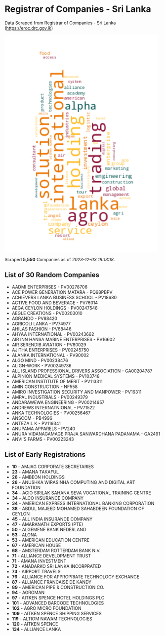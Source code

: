 # Registrar of Companies - Sri Lanka

Data Scraped from Registrar of Companies - Sri Lanka (https://eroc.drc.gov.lk)

![word-cloud](data/word_cloud.png)

Scraped **5,550** Companies as of *2023-12-03 18:13:18*.

## List of 30 Random Companies

* AADMI ENTERPRISES - PV00278706
* ACE POWER GENERATION MATARA - PQ98PBPV
* ACHIEVERS LANKA BUSINESS SCHOOL - PV18680
* ACTIVE FOOD AND BEVERAGE - PV76014
* AEGA CEYLON HOLDINGS - PV00247548
* AEGLE CREATIONS - PV00203010
* AGRANDO - PV88420
* AGRICOLI LANKA - PV74977
* AHILAS FASHION - PV68446
* AHYAA INTERNATIONAL - PV00243662
* AIR INN HANSA MARINE ENTERPRISES - PV16602
* AIR SERENDIB AVIATION - PV80029
* AJITHA ENTERPRISES - PV00245750
* ALANKA INTERNATIONAL - PV90002
* ALGO MIND - PV00238476
* ALIGN-WORK - PV00249736
* ALL ISLAND PROFESSIONAL DRIVERS ASSOCIATION - GA00204787
* ALPINION MEDICAL SYSTEMS - PV103748
* AMERICAN INSTITUTE OF MERIT - PV113311
* AMIN CONSTRUCTION - NF558
* AMIRO INVESTIGATION SECURITY AND MANPOWER - PV16311
* AMPAL INDUSTRIALS - PV00249379
* ANDARAWEWA ENGINEERING - PV00214657
* ANDREWS INTERNATNIONAL - PV71522
* ANKA  TECHNOLOGIES - PV00256467
* ANSCOM - PB4996
* ANTEZA L K - PV119341
* ANUPAMA APPARELS - PV240
* ANURA VIDANAGAMAGE PRAJA SANWARDHANA PADANAMA - GA2491
* ANVI'S FARMS - PV00223243

## List of Early Registrations

* **10** - AMJAG CORPORATE SECRETARIES 
* **23** - AMANA TAKAFUL 
* **26** - AMBEON HOLDINGS 
* **26** - ANUSHKA WIRASINHA COMPUTING AND DIGITAL ART FOUNDATION 
* **34** - AGIO SIRILAK SAHANA SEVA VOCATIONAL TRAINING CENTRE 
* **34** - ALCO INSURANCE COMPANY 
* **34** - AMERICAN EXPRESS INTERNATIONAL BANKING CORPORATION 
* **38** - ABDUL MAJEED MOHAMED SAHABDEEN FOUNDATION OF CEYLON 
* **45** - ALL INDIA INSURANCE COMPANY 
* **47** - AMARANATH EXPORTS (PTE) 
* **50** - ALGEMENE BANK NEDERLAND 
* **53** - ALONA 
* **53** - AMERICAN EDUCATION CENTRE 
* **67** - AMERICAN HOUSE 
* **68** - AMSTERDAM ROTTERDAM BANK N.V. 
* **71** - ALLIANCE DEVELOPMENT TRUST 
* **71** - AMANA INVESTMENT 
* **72** - ANADARKO SRI LANKA INCORPRATED 
* **73** - AIRPORT TRAVELS 
* **76** - ALLIANCE FOR APPROPRIATE TECHNOLOGY EXCHANGE 
* **87** - ALLIANCE FRANCAISE DE KANDY 
* **89** - AMERICAN PIPE & CONSTRUCTION CO. 
* **94** - AGROMAN 
* **97** - AITKEN SPENCE HOTEL HOLDINGS PLC 
* **101** - ADVANCED BARCODE TECHNOLOGIES 
* **102** - AGRO MICRO FOUNDATION 	 
* **109** - AITKEN SPENCE SHIPPING SERVICES 
* **119** - ALTIOM NAWAM TECHNOLOGIES 
* **120** - AITKEN SPENCE 
* **134** - ALLIANCE LANKA 